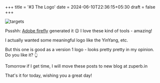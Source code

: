 +++
title = '#3 The Logo'
date = 2024-06-10T22:36:15+05:30
draft = false
+++



 ![targets](/zuperb_logo.png)

Pssshh: [Adobe firefly](https://firefly.adobe.com/inspire/images) generated it 😉
I love these kind of tools - amazing!

I actually wanted some meaningful logo like the YinYang, etc. 

But this one is good as a version 1 logo - looks pretty pretty in my opinion.
Do you like it? 👆

 

Tomorrow if I get time, I will move these posts to new blog at zuperb.in

That's it for today, wishing you a great day!